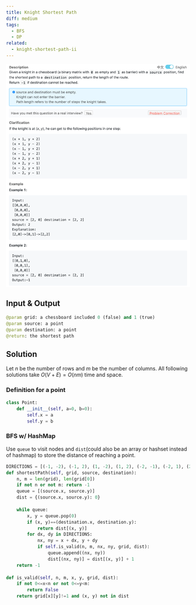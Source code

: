 ```yaml
---
title: Knight Shortest Path
diff: medium
tags:
  - BFS
  - DP
related:
  - knight-shortest-path-ii
---
```


<img class="medium-zoom" src="/algo/knight-shortest-path.png" alt="https://www.lintcode.com/problem/knight-shortest-path">

## Input & Output

```py
@param grid: a chessboard included 0 (false) and 1 (true)
@param source: a point
@param destination: a point
@return: the shortest path
```

## Solution

Let $n$ be the number of rows and $m$ be the number of columns. All following solutions take $O(V + E) = O(nm)$ time and space.

### Definition for a point

```py
class Point:
    def __init__(self, a=0, b=0):
        self.x = a
        self.y = b
```

### BFS w/ HashMap

Use `queue` to visit nodes and `dist`(could also be an array or hashset instead of hashmap) to store the distance of reaching a point.

```py
DIRECTIONS = [(-1, -2), (-1, 2), (1, -2), (1, 2), (-2, -1), (-2, 1), (2, -1), (2, 1)]
def shortestPath(self, grid, source, destination):
    n, m = len(grid), len(grid[0])
    if not n or not m: return -1
    queue = [(source.x, source.y)]
    dist = {(source.x, source.y): 0}

    while queue:
        x, y = queue.pop(0)
        if (x, y)==(destination.x, destination.y):
            return dist[(x, y)]
        for dx, dy in DIRECTIONS:
            nx, ny = x + dx, y + dy
            if self.is_valid(n, m, nx, ny, grid, dist):
                queue.append((nx, ny))
                dist[(nx, ny)] = dist[(x, y)] + 1
    return -1

def is_valid(self, n, m, x, y, grid, dist):
    if not 0<=x<n or not 0<=y<m:
        return False
    return grid[x][y]!=1 and (x, y) not in dist
```
